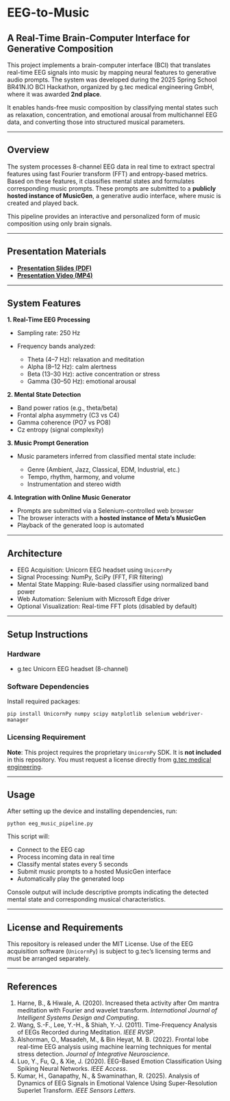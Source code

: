 # EEG-to-Music
## A Real-Time Brain-Computer Interface for Generative Composition

This project implements a brain-computer interface (BCI) that translates real-time EEG signals into music by mapping neural features to generative audio prompts. The system was developed during the 2025 Spring School BR41N.IO BCI Hackathon, organized by g.tec medical engineering GmbH, where it was awarded **2nd place**.

It enables hands-free music composition by classifying mental states such as relaxation, concentration, and emotional arousal from multichannel EEG data, and converting those into structured musical parameters.

---

## Overview

The system processes 8-channel EEG data in real time to extract spectral features using fast Fourier transform (FFT) and entropy-based metrics. Based on these features, it classifies mental states and formulates corresponding music prompts. These prompts are submitted to a **publicly hosted instance of MusicGen**, a generative audio interface, where music is created and played back.

This pipeline provides an interactive and personalized form of music composition using only brain signals.

---

## Presentation Materials

* **[Presentation Slides (PDF)](./presentation_slides.pdf)**
* **[Presentation Video (MP4)](./presentation_video.mp4)**

---

## System Features

**1. Real-Time EEG Processing**

* Sampling rate: 250 Hz
* Frequency bands analyzed:

  * Theta (4–7 Hz): relaxation and meditation
  * Alpha (8–12 Hz): calm alertness
  * Beta (13–30 Hz): active concentration or stress
  * Gamma (30–50 Hz): emotional arousal

**2. Mental State Detection**

* Band power ratios (e.g., theta/beta)
* Frontal alpha asymmetry (C3 vs C4)
* Gamma coherence (PO7 vs PO8)
* Cz entropy (signal complexity)

**3. Music Prompt Generation**

* Music parameters inferred from classified mental state include:

  * Genre (Ambient, Jazz, Classical, EDM, Industrial, etc.)
  * Tempo, rhythm, harmony, and volume
  * Instrumentation and stereo width

**4. Integration with Online Music Generator**

* Prompts are submitted via a Selenium-controlled web browser
* The browser interacts with a **hosted instance of Meta’s MusicGen**
* Playback of the generated loop is automated

---

## Architecture

* EEG Acquisition: Unicorn EEG headset using `UnicornPy`
* Signal Processing: NumPy, SciPy (FFT, FIR filtering)
* Mental State Mapping: Rule-based classifier using normalized band power
* Web Automation: Selenium with Microsoft Edge driver
* Optional Visualization: Real-time FFT plots (disabled by default)

---

## Setup Instructions

### Hardware

* g.tec Unicorn EEG headset (8-channel)

### Software Dependencies

Install required packages:

```
pip install UnicornPy numpy scipy matplotlib selenium webdriver-manager
```

### Licensing Requirement

**Note**: This project requires the proprietary `UnicornPy` SDK.
It is **not included** in this repository.
You must request a license directly from [g.tec medical engineering](https://www.gtec.at/).

---

## Usage

After setting up the device and installing dependencies, run:

```
python eeg_music_pipeline.py
```

This script will:

* Connect to the EEG cap
* Process incoming data in real time
* Classify mental states every 5 seconds
* Submit music prompts to a hosted MusicGen interface
* Automatically play the generated loop

Console output will include descriptive prompts indicating the detected mental state and corresponding musical characteristics.

---

## License and Requirements

This repository is released under the MIT License.
Use of the EEG acquisition software (`UnicornPy`) is subject to g.tec’s licensing terms and must be arranged separately.

---

## References

1. Harne, B., & Hiwale, A. (2020). Increased theta activity after Om mantra meditation with Fourier and wavelet transform. *International Journal of Intelligent Systems Design and Computing*.
2. Wang, S.-F., Lee, Y.-H., & Shiah, Y.-J. (2011). Time-Frequency Analysis of EEGs Recorded during Meditation. *IEEE RVSP*.
3. Alshorman, O., Masadeh, M., & Bin Heyat, M. B. (2022). Frontal lobe real-time EEG analysis using machine learning techniques for mental stress detection. *Journal of Integrative Neuroscience*.
4. Luo, Y., Fu, Q., & Xie, J. (2020). EEG-Based Emotion Classification Using Spiking Neural Networks. *IEEE Access*.
5. Kumar, H., Ganapathy, N., & Swaminathan, R. (2025). Analysis of Dynamics of EEG Signals in Emotional Valence Using Super-Resolution Superlet Transform. *IEEE Sensors Letters*.
